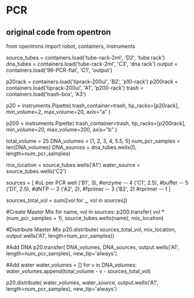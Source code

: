 # PCR
## original code from opentron

from opentrons import robot, containers, instruments

source_tubes = containers.load('tube-rack-2ml', 'D2', 'tube rack')
dna_tubes = containers.load('tube-rack-2ml', 'C3', 'dna rack')
output = containers.load('96-PCR-flat', 'C1', 'output')

p20rack = containers.load('tiprack-200ul', 'B2', 'p10-rack')
p200rack = containers.load('tiprack-200ul', 'A1', 'p200-rack')
trash = containers.load('trash-box', 'A3')

p20 = instruments.Pipette(
    trash_container=trash,
    tip_racks=[p20rack],
    min_volume=2,
    max_volume=20,
    axis="a"
)

p200 = instruments.Pipette(
    trash_container=trash,
    tip_racks=[p200rack],
    min_volume=20,
    max_volume=200,
    axis="b"
)

total_volume = 25
DNA_volumes = [1, 2, 3, 4, 5.5, 5]
num_pcr_samples = len(DNA_volumes)
DNA_sources = dna_tubes.wells(0, length=num_pcr_samples)

mix_location = source_tubes.wells('A1')
water_source = source_tubes.wells('C2')

sources = [       #uL per PCR well
    ('B1', 3),    #enzyme -- 4
    ('C1', 2.5),  #buffer -- 5
    ('D1', 2.5),  #dNTP -- 2
    ('A2', 2),    #fprimer -- 3
    ('B2', 2)     #rprimer -- 1
]

sources_total_vol = sum([vol for _, vol in sources])

#Create Master Mix
for name, vol in sources:
    p200.transfer(
        vol * (num_pcr_samples + 1),
        source_tubes.wells(name),
        mix_location)

#Distribute Master Mix
p20.distribute(
    sources_total_vol,
    mix_location,
    output.wells('A1', length=num_pcr_samples))

#Add DNA
p20.transfer(
    DNA_volumes,
    DNA_sources,
    output.wells('A1', length=num_pcr_samples),
    new_tip='always')

#Add water
water_volumes = []
for v in DNA_volumes:
    water_volumes.append(total_volume - v - sources_total_vol)

p20.distribute(
    water_volumes,
    water_source,
    output.wells('A1', length=num_pcr_samples),
    new_tip='always')
